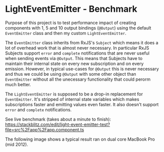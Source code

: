 # LightEventEmitter - Benchmark

Purpose of this project is to test performance impact of creating components with 1, 5 and 10 output bindings (`@Output`) using the default `EventEmitter` class and then my custom `LightEventEmitter`.

The `EventEmitter` class inherits from RxJS's `Subject` which means it does a lot of overhead work that is almost never necessary. In particular RxJS Subjects support `error` and `complete` notifications that are never useful when sending events via `@Output`. This means that Subjects have to maintain their internal state on every new subscription and on every emission. However, in typical use-cases for `@Output` this is never necessary and thus we could be using `@Output` with some other object than `EventEmitter` without all the unecessary functionality that could perorm much better.

The `LightEventEmitter` is supposed to be a drop-in replacement for `EventEmitter`. It's stripped of internal state variables which makes subscriptions faster and emitting values even faster. It also doesn't support `error` and `complete` notifications.

See live benchmark (takes about a minute to finish): https://stackblitz.com/edit/light-event-emitter-test?file=src%2Fapp%2Fapp.component.ts

The following image shows a typical result ran on dual core MacBook Pro (mid 2012).


